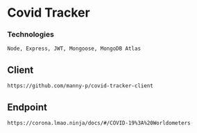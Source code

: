 # Covid Tracker

### Technologies
```
Node, Express, JWT, Mongoose, MongoDB Atlas
```

## Client
```
https://github.com/manny-p/covid-tracker-client
```

## Endpoint
```
https://corona.lmao.ninja/docs/#/COVID-19%3A%20Worldometers
```


